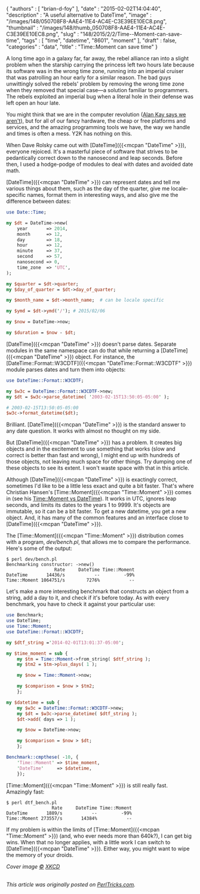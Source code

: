 {
   "authors" : [
      "brian-d-foy"
   ],
   "date" : "2015-02-02T14:04:40",
   "description" : "A useful alternative to DateTime",
   "image" : "/images/148/050708F8-AAE4-11E4-AC4E-C3E39EE10EC8.png",
   "thumbnail" : "/images/148/thumb_050708F8-AAE4-11E4-AC4E-C3E39EE10EC8.png",
   "slug" : "148/2015/2/2/Time--Moment-can-save-time",
   "tags" : [
      "time",
      "datetime",
      "8601",
      "moment"
   ],
   "draft" : false,
   "categories" : "data",
   "title" : "Time::Moment can save time"
}


A long time ago in a galaxy far, far away, the rebel alliance ran into a slight problem when the starship carrying the princess left two hours late because its software was in the wrong time zone, running into an imperial cruiser that was patrolling an hour early for a similar reason. The bad guys unwittingly solved the rebels' problem by removing the wrong time zone when they removed that special case—a solution familiar to programmers. The rebels exploited an imperial bug when a literal hole in their defense was left open an hour late.

You might think that we are in the computer revolution ([Alan Kay says we aren't](https://www.youtube.com/watch?v=oKg1hTOQXoY)), but for all of our fancy hardware, the cheap or free platforms and services, and the amazing programming tools we have, the way we handle and times is often a mess. Y2K has nothing on this.

When Dave Rolsky came out with [DateTime]({{<mcpan "DateTime" >}}), everyone rejoiced. It's a masterful piece of software that strives to be pedantically correct down to the nanosecond and leap seconds. Before then, I used a hodge-podge of modules to deal with dates and avoided date math.

[DateTime]({{<mcpan "DateTime" >}}) can represent dates and tell me various things about them, such as the day of the quarter, give me locale-specific names, format them in interesting ways, and also give me the difference between dates:

```perl
use Date::Time;

my $dt = DateTime->new(
    year       => 2014,
    month      => 12,
    day        => 18,
    hour       => 12,
    minute     => 37,
    second     => 57,
    nanosecond => 0,
    time_zone  => 'UTC',
);

my $quarter = $dt->quarter;
my $day_of_quarter = $dt->day_of_quarter;

my $month_name = $dt->month_name;  # can be locale specific

my $ymd = $dt->ymd('/'); # 2015/02/06

my $now = DateTime->now;

my $duration = $now - $dt;
```

[DateTime]({{<mcpan "DateTime" >}}) doesn't parse dates. Separate modules in the same namespace can do that while returning a [DateTime]({{<mcpan "DateTime" >}}) object. For instance, the [DateTime::Format::W3CDTF]({{<mcpan "DateTime::Format::W3CDTF" >}}) module parses dates and turn them into objects:

```perl
use DateTime::Format::W3CDTF;

my $w3c = DateTime::Format::W3CDTF->new;
my $dt = $w3c->parse_datetime( '2003-02-15T13:50:05-05:00' );

# 2003-02-15T13:50:05-05:00
$w3c->format_datetime($dt);
```

Brilliant. [DateTime]({{<mcpan "DateTime" >}}) is the standard answer to any date question. It works with almost no thought on my side.

But [DateTime]({{<mcpan "DateTime" >}}) has a problem. It creates big objects and in the excitement to use something that works (slow and correct is better than fast and wrong), I might end up with hundreds of those objects, not leaving much space for other things. Try dumping one of these objects to see its extent. I won't waste space with that in this article.

Although [DateTime]({{<mcpan "DateTime" >}}) is exactingly correct, sometimes I'd like to be a little less exact and quite a bit faster. That's where Christian Hansen's [Time::Moment]({{<mcpan "Time::Moment" >}}) comes in (see his [Time::Moment vs DateTime](http://blogs.perl.org/users/chansen/2014/08/timemoment-vs-datetime.html)). It works in UTC, ignores leap seconds, and limits its dates to the years 1 to 9999. It's objects are immutable, so it can be a bit faster. To get a new datetime, you get a new object. And, it has many of the common features and an interface close to [DateTime]({{<mcpan "DateTime" >}}).

The [Time::Moment]({{<mcpan "Time::Moment" >}}) distribution comes with a program, *dev/bench.pl*, that allows me to compare the performance. Here's some of the output:

    $ perl dev/bench.pl
    Benchmarking constructor: ->new()
                      Rate     DateTime Time::Moment
    DateTime       14436/s           --         -99%
    Time::Moment 1064751/s        7276%           --

Let's make a more interesting benchmark that constructs an object from a string, add a day to it, and check if it's before today. As with every benchmark, you have to check it against your particular use:

```perl
use Benchmark;
use DateTime;
use Time::Moment;
use DateTime::Format::W3CDTF;

my $dtf_string ='2014-02-01T13:01:37-05:00';

my $time_moment = sub {
    my $tm = Time::Moment->from_string( $dtf_string );
    my $tm2 = $tm->plus_days( 1 );

    my $now = Time::Moment->now;

    my $comparison = $now > $tm2;
    };

my $datetime = sub {
    my $w3c = DateTime::Format::W3CDTF->new;
    my $dt = $w3c->parse_datetime( $dtf_string );
    $dt->add( days => 1 );

    my $now = DateTime->now;

    my $comparison = $now > $dt;
    };

Benchmark::cmpthese( -10, {
    'Time::Moment' => $time_moment,
    'DateTime'     => $datetime,
    });
```

[Time::Moment]({{<mcpan "Time::Moment" >}}) is still really fast. Amazingly fast:

    $ perl dtf_bench.pl
                     Rate     DateTime Time::Moment
    DateTime       1889/s           --         -99%
    Time::Moment 273557/s       14384%           --

If my problem is within the limits of [Time::Moment]({{<mcpan "Time::Moment" >}}) (and, who ever needs more than 640k?), I can get big wins. When that no longer applies, with a little work I can switch to [DateTime]({{<mcpan "DateTime" >}}). Either way, you might want to wipe the memory of your droids.

*Cover image [©](https://creativecommons.org/licenses/by-nc/2.5/) [XKCD](http://xkcd.com/1179/)*

\
*This article was originally posted on [PerlTricks.com](http://perltricks.com).*
